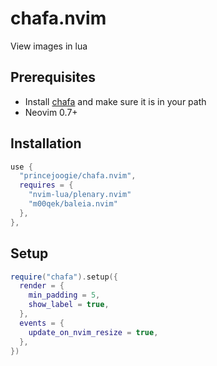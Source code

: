 # chafa.nvim

View images in lua

## Prerequisites
- Install [chafa](https://github.com/hpjansson/chafa) and make sure it is in your path
- Neovim 0.7+

## Installation

```lua
use {
  "princejoogie/chafa.nvim",
  requires = {
    "nvim-lua/plenary.nvim"
    "m00qek/baleia.nvim"
  },
},
```

## Setup

```lua
require("chafa").setup({
  render = {
    min_padding = 5,
    show_label = true,
  },
  events = {
    update_on_nvim_resize = true,
  },
})
```
